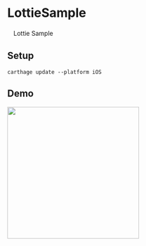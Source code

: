 # LottieSample
　Lottie Sample
 
## Setup

```
carthage update --platform iOS
```

## Demo
<img src=https://user-images.githubusercontent.com/48383852/107113632-7eb9dd00-68a3-11eb-99db-0366f0fb8492.gif width=300px>
